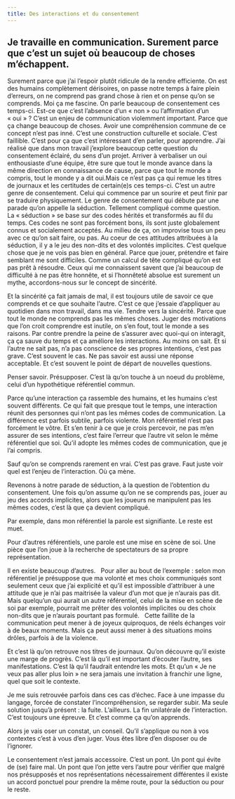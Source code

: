 ```yaml
---
title: Des interactions et du consentement
---
```


## Je travaille en communication. Surement parce que c’est un sujet où beaucoup de choses m’échappent. 

Surement parce que j’ai l’espoir plutôt ridicule de la rendre efficiente. On est des humains complètement dérisoires, on passe notre temps à faire plein d’erreurs, on ne comprend pas grand chose à rien et on pense qu’on se comprends. Moi ça me fascine. 
On parle beaucoup de consentement ces temps-ci. Est-ce que c’est l’absence d‘un « non » ou l’affirmation d’un « oui » ? C’est un enjeu de communication violemment important. Parce que ça change beaucoup de choses. Avoir une compréhension commune de ce concept n’est pas inné. C’est une construction culturelle et sociale. C’est faillible. C’est pour ça que c’est intéressant d’en parler, pour apprendre. 
J’ai réalisé que dans mon travail j’explore beaucoup cette question du consentement éclairé, du sens d’un projet. Arriver à verbaliser un oui enthousiaste d’une équipe, être sure que tout le monde avance dans la même direction en connaissance de cause, parce que tout le monde a compris, tout le monde y a dit oui.Mais ce n’est pas ça qui remue les titres de journaux et les certitudes de certain(e)s ces temps-ci. C’est un autre genre de consentement. Celui qui commence par un sourire et peut finir par se traduire physiquement. Le genre de consentement qui débute par une parade qu’on appelle la séduction. Tellement compliqué comme question. La « séduction » se base sur des codes hérités et transformés au fil du temps. Ces codes ne sont pas forcément bons, ils sont juste globalement connus et socialement acceptés. Au milieu de ça, on improvise tous un peu avec ce qu’on sait faire, ou pas.  Au coeur de ces attitudes attribuées à la séduction, il y a le jeu des non-dits et des volontés implicites.  C’est quelque chose que je ne vois pas bien en général. Parce que jouer, prétendre et faire semblant me sont difficiles. Comme un calcul de tête compliqué qu’on est pas prêt à résoudre. Ceux qui me connaissent savent que j’ai beaucoup de difficulté à ne pas être honnête, et si l’honnêteté absolue est surement un mythe, accordons-nous sur le concept de sincérité.

Et la sincérité ça fait jamais de mal, il est toujours utile de savoir ce que comprends et ce que souhaite l’autre. C’est ce que j’essaie d’appliquer au quotidien dans mon travail, dans ma vie. Tendre vers la sincérité. Parce que tout le monde ne comprends pas les mêmes choses. Juger des motivations que l’on croit comprendre est inutile, on s’en fout, tout le monde a ses raisons. Par contre prendre la peine de s’assurer avec quoi-qui on interagit, ça ça sauve du temps et ça améliore les interactions. Au moins on sait. Et si l’autre ne sait pas, n’a pas conscience de ses propres intentions, c’est pas grave. C’est souvent le cas. Ne pas savoir est aussi une réponse acceptable. Et c’est souvent le point de départ de nouvelles questions. 

Penser savoir. Présupposer. C’est là qu’on touche à un noeud du problème, celui d’un hypothétique référentiel commun.

Parce qu’une interaction ça rassemble des humains, et les humains c’est souvent différents. Ce qui fait que presque tout le temps, une interaction réunit des personnes qui n’ont pas les mêmes codes de communication. La différence est parfois subtile, parfois violente. Mon référentiel n‘est pas forcément le vôtre. Et s’en tenir à ce que je crois percevoir, ne pas m’en assurer de ses intentions, c’est faire l’erreur que l’autre vit selon le même référentiel que soi. Qu’il adopte les mêmes codes de communication, que je l’ai compris. 

Sauf qu’on se comprends rarement en vrai. C’est pas grave. Faut juste voir quel est l’enjeu de l’interaction. Où ça mène. 

Revenons à notre parade de séduction, à la question de l’obtention du consentement. Une fois qu’on assume qu’on ne se comprends pas, jouer au jeu des accords implicites, alors que les joueurs ne manipulent pas les mêmes codes, c’est là que ça devient compliqué. 

Par exemple, dans mon référentiel la parole est signifiante. Le reste est muet. 
 
Pour d’autres référentiels, une parole est une mise en scène de soi. Une pièce que l’on joue à la recherche de spectateurs de sa propre représentation.

Il en existe beaucoup d’autres.  
Pour aller au bout de l’exemple : selon mon référentiel je présuppose que ma volonté et mes choix communiqués sont seulement ceux que j’ai explicité et qu’il est impossible d’attribuer à une attitude que je n’ai pas maitrisée la valeur d’un mot que je n’aurais pas dit. Mais quelqu’un qui aurait un autre référentiel, celui de la mise en scène de soi par exemple, pourrait me prêter des volontés implicites ou des choix non-dits que je n’aurais pourtant pas formulé.  
Cette faillite de la communication peut mener à de joyeux quiproquos, de réels échanges voir à de beaux moments. Mais ça peut aussi mener à des situations moins drôles, parfois à de la violence.

Et c’est là qu’on retrouve nos titres de journaux. Qu’on découvre qu’il existe une marge de progrès. C’est là qu’il est important d’écouter l’autre, ses manifestations. C’est là qu’il faudrait entendre les mots. Et qu’un « Je ne veux pas aller plus loin » ne sera jamais une invitation à franchir une ligne, quel que soit le contexte.

Je me suis retrouvée parfois dans ces cas d’échec. Face à une impasse du langage, forcée de constater l’incompréhension, se regarder subir. Ma seule solution jusqu’à présent : la fuite. L’ailleurs. La fin unilatérale de l’interaction. C’est toujours une épreuve. Et c’est comme ça qu’on apprends. 

Alors je vais oser un constat, un conseil. Qu’il s’applique ou non à vos contextes c’est à vous d’en juger. Vous êtes libre d’en disposer ou de l’ignorer. 

Le consentement n’est jamais accessoire. C’est un pont. Un pont qui évite de (se) faire mal. Un pont que l’on jette vers l’autre pour vérifier que malgré nos présupposés et nos représentations nécessairement différentes il existe un accord ponctuel pour prendre la même route, pour la séduction ou pour le reste.
